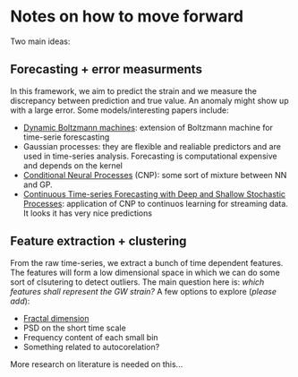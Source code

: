 # Notes on how to move forward

Two main ideas:

## Forecasting + error measurments
In this framework, we aim to predict the strain and we measure the discrepancy between prediction and true value. An anomaly might show up with a large error.
Some models/interesting papers include:

- [Dynamic Boltzmann machines](https://www.aaai.org/Conferences/AAAI/2017/PreliminaryPapers/12-Dasgupta-14350.pdf): extension of Boltzmann machine for time-serie forescasting
- Gaussian processes: they are flexible and realiable predictors and are used in time-series analysis. Forecasting is computational expensive and depends on the kernel
- [Conditional Neural Processes](https://arxiv.org/pdf/1807.01613.pdf) (CNP): some sort of mixture between NN and GP.
- [Continuous Time-series Forecasting with Deep and Shallow Stochastic Processes](https://marcpickett.com/cl2018/CL-2018_paper_52.pdf): application of CNP to continuos learning for streaming data. It looks it has very nice predictions


## Feature extraction + clustering
From the raw time-series, we extract a bunch of time dependent features. The features will form a low dimensional space in which we can do some sort of clsutering to detect outliers.
The main question here is: _which features shall represent the GW strain?_
A few options to explore (*please add*):
- [Fractal dimension](https://dcc.ligo.org/DocDB/0177/G2101601/001/fractals_detcharF2F.pdf)
- PSD on the short time scale
- Frequency content of each small bin
- Something related to autocorelation?

More research on literature is needed on this...
